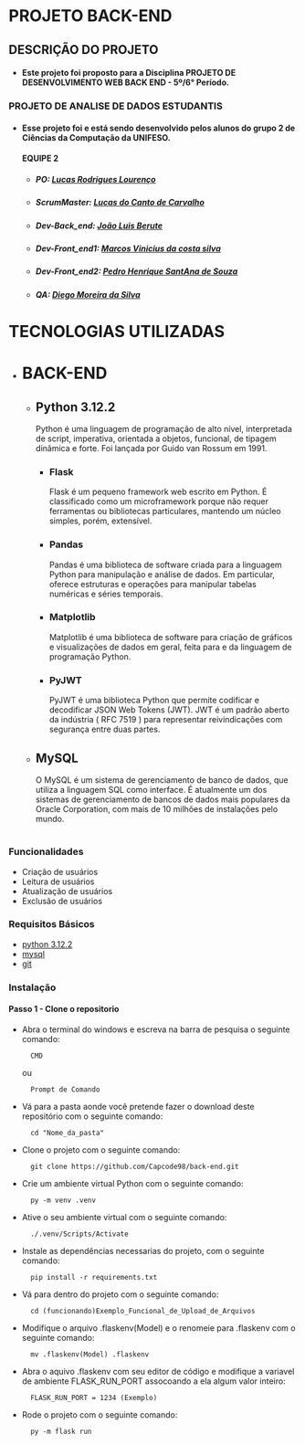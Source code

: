 # PROJETO BACK-END
## DESCRIÇÃO DO PROJETO
- #### Este projeto foi proposto para a Disciplina PROJETO DE DESENVOLVIMENTO WEB BACK END - 5º/6° Período.
### PROJETO DE ANALISE DE DADOS ESTUDANTIS
- #### Esse projeto foi e está sendo desenvolvido pelos alunos do grupo 2 de Ciências da Computação da UNIFESO.

    #### EQUIPE 2

    - ##### PO: *[Lucas Rodrigues Lourenço](https://www.linkedin.com/in/lucas-rodrigues-44a707282/)*
    - ##### ScrumMaster: *[Lucas do Canto de Carvalho](https://www.linkedin.com/in/lucas-do-canto-de-carvalho-7bb2a4279/)*
    - ##### Dev-Back_end: *[João Luis Berute](https://www.linkedin.com/in/joao-luis-berute-ribeiro/)*
    - ##### Dev-Front_end1: *[Marcos Vinicius da costa silva](https://www.linkedin.com/in/marcos-vinicius-costa-silva-853ab2285/)*
    - ##### Dev-Front_end2: *[Pedro Henrique SantAna de Souza](https://www.linkedin.com/in/pedro-henrique-453b9b26a/)*
    - ##### QA: *[Diego Moreira da Silva](https://www.linkedin.com/in/diego-moreira-387a5b335/)*

#
# TECNOLOGIAS UTILIZADAS
- # BACK-END
    - ## Python 3.12.2
        Python é uma linguagem de programação de alto nível, interpretada de script, imperativa, orientada a objetos, funcional, de tipagem dinâmica e forte. Foi lançada por Guido van Rossum em 1991.
        - ### Flask
            Flask é um pequeno framework web escrito em Python. É classificado como um microframework porque não requer ferramentas ou bibliotecas particulares, mantendo um núcleo simples, porém, extensível.
        - ### Pandas
            Pandas é uma biblioteca de software criada para a linguagem Python para manipulação e análise de dados. Em particular, oferece estruturas e operações para manipular tabelas numéricas e séries temporais.
        - ### Matplotlib
            Matplotlib é uma biblioteca de software para criação de gráficos e visualizações de dados em geral, feita para e da linguagem de programação Python.
        - ### PyJWT
            PyJWT é uma biblioteca Python que permite codificar e decodificar JSON Web Tokens (JWT). JWT é um padrão aberto da indústria ( RFC 7519 ) para representar reivindicações com segurança entre duas partes.

    - ## MySQL 
        O MySQL é um sistema de gerenciamento de banco de dados, que utiliza a linguagem SQL como interface. É atualmente um dos sistemas de gerenciamento de bancos de dados mais populares da Oracle Corporation, com mais de 10 milhões de instalações pelo mundo.
#

### Funcionalidades
- Criação de usuários
- Leitura de usuários
- Atualização de usuários
- Exclusão de usuários

### Requisitos Básicos
- [python 3.12.2](https://www.python.org/downloads/)
- [mysql](https://www.mysql.com/downloads/)
- [git](https://git-scm.com/downloads)

### Instalação
#### Passo 1 - Clone o repositorio 
- Abra o terminal do windows e escreva na barra de pesquisa o seguinte comando:

        CMD 
    ou 

        Prompt de Comando

- Vá para a pasta aonde você pretende fazer o download deste repositório com o seguinte comando:

        cd "Nome_da_pasta"

- Clone o projeto com o seguinte comando:

        git clone https://github.com/Capcode98/back-end.git
    
- Crie um ambiente virtual Python com o seguinte comando:

        py -m venv .venv

- Ative o seu ambiente virtual com o seguinte comando:

        ./.venv/Scripts/Activate

- Instale as dependências necessarias do projeto, com o seguinte comando:

        pip install -r requirements.txt 

- Vá para dentro do projeto com o seguinte comando:

        cd (funcionando)Exemplo_Funcional_de_Upload_de_Arquivos

- Modifique o arquivo .flaskenv(Model) e o renomeie para .flaskenv com o seguinte comando:

        mv .flaskenv(Model) .flaskenv

- Abra o aquivo .flaskenv com seu editor de código e modifique a variavel de ambiente FLASK_RUN_PORT assocoando a ela algum valor inteiro:

        FLASK_RUN_PORT = 1234 (Exemplo)

- Rode o projeto com o seguinte comando:

        py -m flask run